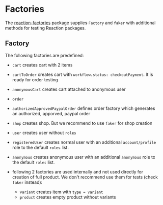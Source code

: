 # Factories

The [reaction-factories](https://github.com/reactioncommerce/reaction-factories) package supplies `Factory` and `faker` with additional methods for testing Reaction packages.

## Factory

The following factories are predefined:

- `cart` creates cart with 2 items

- `cartToOrder` creates cart with `workflow.status: checkoutPayment`. It is ready for order testing

- `anonymousCart` creates cart attached to anonymous user

- `order`

- `authorizedApprovedPaypalOrder` defines order factory which generates an authorized, apporved, paypal order

- `shop` creates shop. But we recommend to use `faker` for shop creation

- `user` creates user without `roles`

- `registeredUser` creates normal user with an additional `account/profile` role to the default `roles` list.

- `anonymous` creates anonymous user with an additional `anonymous` role to the default `roles` list.

- following 2 factories are used internally and not used directly for creation of full product. We don't recommend use them for tests (check `faker` instead):

  - `variant` creates item with `type = variant`
  - `product` creates empty product without variants
